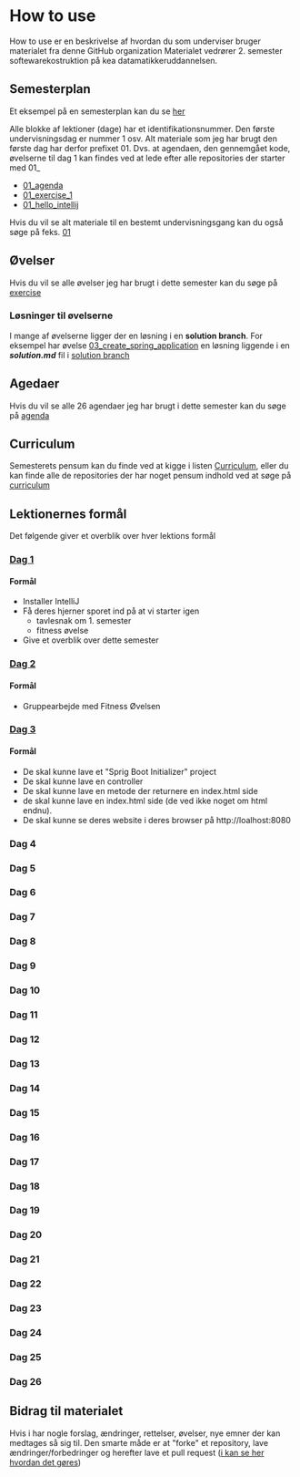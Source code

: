 # How to use

How to use er en beskrivelse af hvordan du som underviser bruger materialet fra denne GitHub organization
Materialet vedrører 2. semester softewarekostruktion på kea datamatikkeruddannelsen.

## Semesterplan
Et eksempel på en semesterplan kan du se [her](https://studentsadministration.github.io/)  

Alle blokke af lektioner (dage) har et identifikationsnummer. Den første undervisningsdag er nummer 1 osv. Alt materiale som jeg har brugt den første dag har derfor prefixet 01. Dvs. at agendaen, den gennemgået kode, øvelserne til dag 1 kan findes ved at lede efter alle repositories der starter med 01_     

* [01_agenda](https://github.com/StudentsAdministration/01_agenda)
* [01_exercise_1]()
* [01_hello_intellij]()

Hvis du vil se alt materiale til en bestemt undervisningsgang kan du også søge på feks. [01](https://github.com/StudentsAdministration?utf8=%E2%9C%93&q=01)

## Øvelser
Hvis du vil se alle øvelser jeg har brugt i dette semester kan du søge på [exercise](https://github.com/StudentsAdministration?utf8=✓&q=exercise&type=&language=)    

### Løsninger til øvelserne
I mange af øvelserne ligger der en løsning i en __solution branch__. For eksempel har øvelse [03_create_spring_application](https://github.com/StudentsAdministration/03_create_spring_application/tree/master) en løsning liggende i en **_solution.md_** fil i [solution branch](https://github.com/StudentsAdministration/03_create_spring_application/tree/solution)

## Agedaer
Hvis du vil se alle 26 agendaer jeg har brugt i dette semester kan du søge på [agenda](https://github.com/StudentsAdministration?utf8=✓&q=agenda&type=&language=)

## Curriculum
Semesterets pensum kan du finde ved at kigge i listen [Curriculum](https://github.com/StudentsAdministration/curriculum), eller du kan finde alle de repositories der har noget pensum indhold ved at søge på [curriculum](https://github.com/StudentsAdministration?utf8=✓&q=curriculum)

## Lektionernes formål
Det følgende giver et overblik over hver lektions formål
### [Dag 1](https://github.com/StudentsAdministration?utf8=✓&q=01)
#### Formål
* Installer IntelliJ
* Få deres hjerner sporet ind på at vi starter igen
  * tavlesnak om 1. semester
  * fitness øvelse
* Give et overblik over dette semester
### [Dag 2](https://github.com/StudentsAdministration?utf8=✓&q=02)
#### Formål
* Gruppearbejde med Fitness Øvelsen
### [Dag 3](https://github.com/StudentsAdministration?utf8=✓&q=03)
#### Formål
* De skal kunne lave et "Sprig Boot Initializer" project
* De skal kunne lave en controller
* De skal kunne lave en metode der returnere en index.html side
* de skal kunne lave en index.html side (de ved ikke noget om html endnu).
* De skal kunne se deres website i deres browser på http://loalhost:8080

### Dag 4
### Dag 5
### Dag 6
### Dag 7
### Dag 8
### Dag 9
### Dag 10
### Dag 11
### Dag 12
### Dag 13
### Dag 14
### Dag 15
### Dag 16
### Dag 17
### Dag 18
### Dag 19
### Dag 20
### Dag 21
### Dag 22
### Dag 23
### Dag 24
### Dag 25
### Dag 26


## Bidrag til materialet
Hvis i har nogle forslag, ændringer, rettelser, øvelser, nye emner der kan medtages så sig til. Den smarte måde er at "forke" et repository, lave ændringer/forbedringer og herefter lave et pull request ([i kan se her hvordan det gøres](https://help.github.com/articles/creating-a-pull-request-from-a-fork/))
